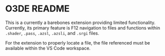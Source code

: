 # O3DE README

This is a currently a barebones extension providing limited functionality. Currently, its primary feature
is F12 navigation to files and functions within `.shader`, `.pass`, `.azsl`, `.azsli`, and `.srgi` files.

For the extension to properly locate a file, the file referenced must be available within the VS Code workspace.